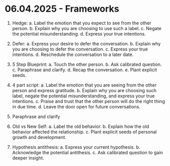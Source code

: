 # 06.04.2025 - Frameworks

1. Hedge:
a. Label the emotion that you expect to see from the other person.
b. Explain why you are choosing to use such a label.
c. Negate the potential misunderstanding.
d. Express your true intentions.

2. Defer:
a. Express your desire to defer the conversation.
b. Explain why you are choosing to defer the conversation.
c. Express your true intentions.
d. Reschedule the conversation to a later date.

3. 5 Step Blueprint:
a. Touch the other person.
b. Ask calibrated question.
c. Paraphrase and clarify.
d. Recap the conversation.
e. Plant explicit seeds.

4. 4 part script:
a. Label the emotion that you are seeing from the other person and express gratitude.
b. Explain why you are choosing such label, negate the potential misunderstanding, and express your true intentions.
c. Praise and trust that the other person will do the right thing in due time.
d. Leave the door open for future conversations.

5. Paraphrase and clarify

6. Old vs New Self:
a. Label the old behavior.
b. Explain how the old behavior affected the relationship.
c. Plant explicit seeds of personal growth and development.

7. Hypothesis antithesis:
a. Express your current hypothesis.
b. Acknowledge the potential antithesis.
c. Ask calibrated question to gain deeper insight.
